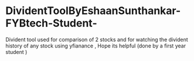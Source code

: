 # DividentToolByEshaanSunthankar-FYBtech-Student-
Divident tool used for comparison of 2 stocks and for watching the divident history of any stock using yfianance , Hope its helpful (done by a first year student )
